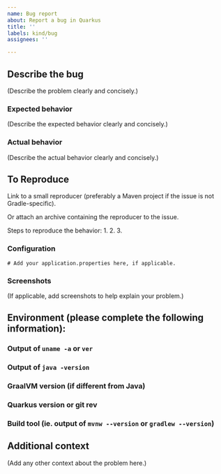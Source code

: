 ```yaml
---
name: Bug report
about: Report a bug in Quarkus
title: ''
labels: kind/bug
assignees: ''

---
```


## Describe the bug
(Describe the problem clearly and concisely.)

### Expected behavior
(Describe the expected behavior clearly and concisely.)

### Actual behavior
(Describe the actual behavior clearly and concisely.)


## To Reproduce

Link to a small reproducer (preferably a Maven project if the issue is not Gradle-specific).

Or attach an archive containing the reproducer to the issue.

Steps to reproduce the behavior:
1. 
2. 
3. 

### Configuration
```properties
# Add your application.properties here, if applicable.

```

### Screenshots
(If applicable, add screenshots to help explain your problem.)

## Environment (please complete the following information):

### Output of `uname -a` or `ver`

### Output of `java -version`

### GraalVM version (if different from Java)

### Quarkus version or git rev

### Build tool (ie. output of `mvnw --version` or `gradlew --version`)

## Additional context
(Add any other context about the problem here.)
